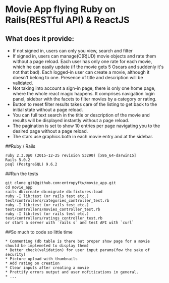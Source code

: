 # Movie App flying Ruby on Rails(RESTful API) & ReactJS

## What does it provide:
* If not signed in, users can only you view, search and filter
* If signed in, users can manage(C(R)UD) movie objects and rate them without a page reload. Each user has only one rate for each movie, which he can easily update (if the movie gets 5 Oscars and suddenly it's not that bad). Each logged-in user can create a movie, although it doesn't belong to one. Presence of title and description will be validated.
* Not taking into account a sign-in page, there is only one home page, where the whole react magic happens. It comprises navigation login panel, sidebar with the facets to filter movies by a category or rating.
* Button to reset filter results takes care of the listing to get back to the initial state without a page reload.
* You can full text search in the title or description of the movie and results will be displayed instantly without a page reload.
* The pagination is set to show 10 entries per page navigating you to the desired page without a page reload.
* The stars use graphics both in each movie entry and at the sidebar.

##Ruby / Rails
```
ruby 2.3.0p0 (2015-12-25 revision 53290) [x86_64-darwin15]
Rails 5.0.2
psql (PostgreSQL) 9.6.2
```
##Run the tests
```
git clone git@github.com:entropyftw/movie_app.git
cd movie_app
rails db:create db:migrate db:fixtures:load
ruby -I lib:test (or rails test etc.) test/controllers/categories_controller_test.rb
ruby -I lib:test (or rails test etc.) test/controllers/movies_controller_test.rb
ruby -I lib:test (or rails test etc.) test/controllers/ratings_controller_test.rb
or start a server with `rails s` and test API with `curl`
```
##So much to code so little time
```
* Commenting (db table is there but proper show page for a movie should be implemeted to display them)
* Better check(validation) for user input params(fow the sake of security)
* Picture upload with thumbnails
* Add rating on creation
* Clear inputs after creating a movie
* Prettify errors output and user nofitications in general.
* ...
```
